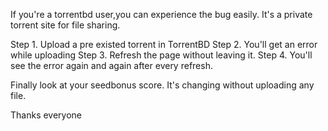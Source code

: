 If you're a torrentbd user,you can experience the bug easily. It's a private torrent site for file sharing.

Step 1. Upload a pre existed torrent in TorrentBD
Step 2. You'll get an error while uploading
Step 3. Refresh the page without leaving it.
Step 4. You'll see the error again and again after every refresh.

Finally look at your seedbonus score. It's changing without uploading any file.


Thanks everyone
